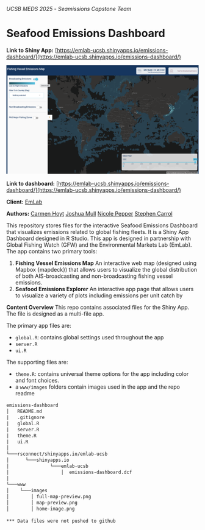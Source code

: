 *UCSB MEDS 2025* - *Seamissions Capstone Team*

# Seafood Emissions Dashboard
**Link to Shiny App:** [https://emlab-ucsb.shinyapps.io/emissions-dashboard/](https://emlab-ucsb.shinyapps.io/emissions-dashboard/)

<img src="www/images/full-map-preview.png" width="800"/>

**Link to dashboard:** [https://emlab-ucsb.shinyapps.io/emissions-dashboard/](https://emlab-ucsb.shinyapps.io/emissions-dashboard/)

**Client:** [EmLab](https://github.com/emlab-ucsb)

**Authors:**
[Carmen Hoyt](https://github.com/ceh58)
[Joshua Mull](https://github.com/llumj)
[Nicole Pepper](https://github.com/nicolelpepper)
[Stephen Carrol](https://github.com/stephenccodes)

This repository stores files for the interactive Seafood Emissions Dashboard that visualizes emissions related to global fishing fleets. It is a Shiny App Dashboard designed in R Studio. This app is designed in partnership with Global Fishing Watch (GFW) and the Environmental Markets Lab (EmLab). The app contains two primary tools:
1) **Fishing Vessel Emissions Map** An interactive web map (designed using Mapbox {mapdeck}) that allows users to visualize the global distribution of both AIS-broadcasting and non-broadcasting fishing vessel emissions.
2) **Seafood Emissions Explorer** An interactive app page that allows users to visualize a variety of plots including emissions per unit catch by 
 
**Content Overview**
This repo contains associated files for the Shiny App. The file is designed as a multi-file app.

The primary app files are:
- `global.R`: contains global settings used throughout the app
- `server.R`
- `ui.R`

The supporting files are:
- `theme.R`: contains universal theme options for the app including color and font choices.
- a `www/images` folders contain images used in the app and the repo readme

```
emissions-dashboard
│   README.md
|   .gitignore
|   global.R
|   server.R
|   theme.R
|   ui.R
│
└───rsconnect/shinyapps.io/emlab-ucsb
│      └───shinyapps.io
│               └───emlab-ucsb
│                   │  emissions-dashboard.dcf
│              
└───www
│    └───images
│        │ full-map-preview.png
│        │ map-preview.png
│        │ home-image.png

*** Data files were not pushed to github
```

